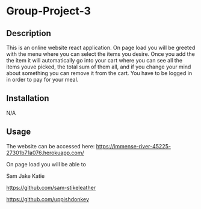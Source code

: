 # Group-Project-3

## Description

This is an online website react application. On page load you will be greeted with the menu where you can select the items you desire. Once you add the the item it will automatically go into your cart where you can see all the items youve picked, the total sum of them all, and if you change your mind about something you can remove it from the cart. You have to be logged in in order to pay for your meal.

## Installation

N/A

## Usage

The website can be accessed here: https://immense-river-45225-27301b71a076.herokuapp.com/

On page load you will be able to 

Sam Jake Katie

https://github.com/sam-stikeleather

https://github.com/uppishdonkey